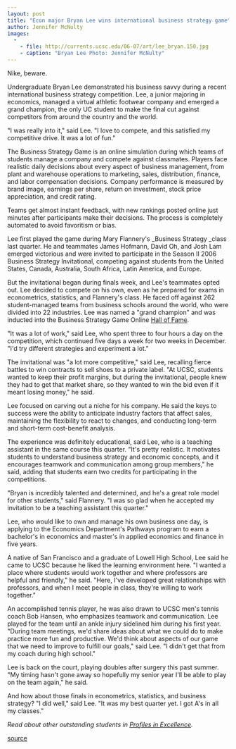 ```yaml
---
layout: post
title: "Econ major Bryan Lee wins international business strategy game"
author: Jennifer McNulty
images:
  -
    - file: http://currents.ucsc.edu/06-07/art/lee_bryan.150.jpg
    - caption: "Bryan Lee Photo: Jennifer McNulty"
---
```


Nike, beware.

Undergraduate Bryan Lee demonstrated his business savvy during a recent international business strategy competition. Lee, a junior majoring in economics, managed a virtual athletic footwear company and emerged a grand champion, the only UC student to make the final cut against competitors from around the country and the world.

"I was really into it," said Lee. "I love to compete, and this satisfied my competitive drive. It was a lot of fun."

The Business Strategy Game is an online simulation during which teams of students manage a company and compete against classmates. Players face realistic daily decisions about every aspect of business management, from plant and warehouse operations to marketing, sales, distribution, finance, and labor compensation decisions. Company performance is measured by brand image, earnings per share, return on investment, stock price appreciation, and credit rating.

Teams get almost instant feedback, with new rankings posted online just minutes after participants make their decisions. The process is completely automated to avoid favoritism or bias.

Lee first played the game during Mary Flannery's _Business Strategy _class last quarter. He and teammates James Hofmann, David Oh, and Josh Lam emerged victorious and were invited to participate in the Season II 2006 Business Strategy Invitational, competing against students from the United States, Canada, Australia, South Africa, Latin America, and Europe.

But the invitational began during finals week, and Lee's teammates opted out. Lee decided to compete on his own, even as he prepared for exams in econometrics, statistics, and Flannery's class. He faced off against 262 student-managed teams from business schools around the world, who were divided into 22 industries. Lee was named a "grand champion" and was inducted into the Business Strategy Game Online [Hall of Fame][1].

"It was a lot of work," said Lee, who spent three to four hours a day on the competition, which continued five days a week for two weeks in December. "I'd try different strategies and experiment a lot."

The invitational was "a lot more competitive," said Lee, recalling fierce battles to win contracts to sell shoes to a private label. "At UCSC, students wanted to keep their profit margins, but during the invitational, people knew they had to get that market share, so they wanted to win the bid even if it meant losing money," he said.

Lee focused on carving out a niche for his company. He said the keys to success were the ability to anticipate industry factors that affect sales, maintaining the flexibility to react to changes, and conducting long-term and short-term cost-benefit analysis.

The experience was definitely educational, said Lee, who is a teaching assistant in the same course this quarter. "It's pretty realistic. It motivates students to understand business strategy and economic concepts, and it encourages teamwork and communication among group members," he said, adding that students earn two credits for participating in the competitions.

"Bryan is incredibly talented and determined, and he's a great role model for other students," said Flannery. "I was so glad when he accepted my invitation to be a teaching assistant this quarter."

Lee, who would like to own and manage his own business one day, is applying to the Economics Department's Pathways program to earn a bachelor's in economics and master's in applied economics and finance in five years.

A native of San Francisco and a graduate of Lowell High School, Lee said he came to UCSC because he liked the learning environment here. "I wanted a place where students would work together and where professors are helpful and friendly," he said. "Here, I've developed great relationships with professors, and when I meet people in class, they're willing to work together."

An accomplished tennis player, he was also drawn to UCSC men's tennis coach Bob Hansen, who emphasizes teamwork and communication. Lee played for the team until an ankle injury sidelined him during his first year. "During team meetings, we'd share ideas about what we could do to make practice more fun and productive. We'd think about aspects of our game that we need to improve to fulfill our goals," said Lee. "I didn't get that from my coach during high school."

Lee is back on the court, playing doubles after surgery this past summer. "My timing hasn't gone away so hopefully my senior year I'll be able to play on the team again," he said.

And how about those finals in econometrics, statistics, and business strategy? "I did well," said Lee. "It was my best quarter yet. I got A's in all my classes."

_Read about other outstanding students in [Profiles in Excellence][2]._  

[1]: http://www.bsg-online.com/
[2]: http://www.ucsc.edu/students/profiles/

[source](http://www1.ucsc.edu/currents/06-07/02-19/lee.asp "Permalink to lee")
